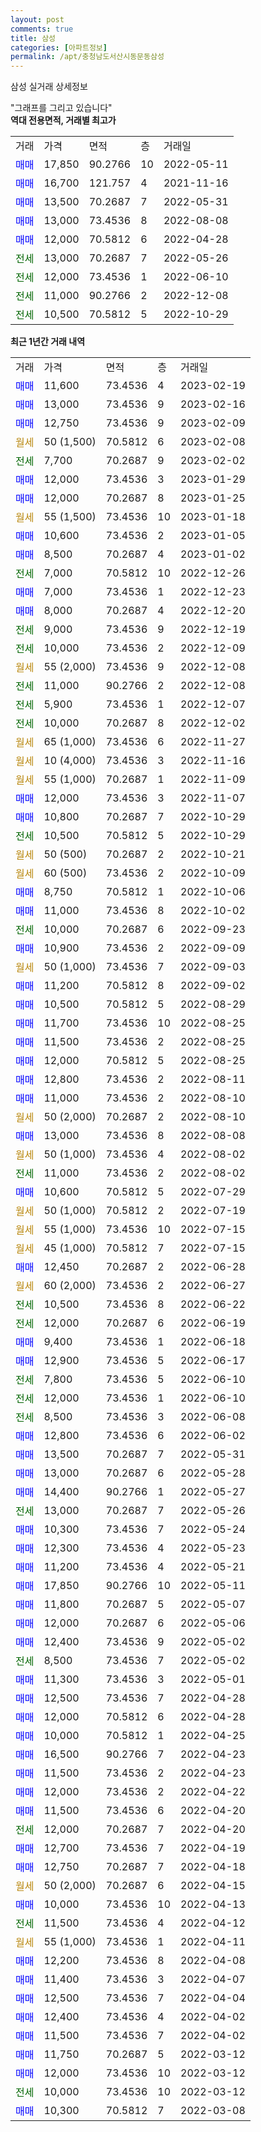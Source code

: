 ```yaml
---
layout: post
comments: true
title: 삼성
categories: [아파트정보]
permalink: /apt/충청남도서산시동문동삼성
---
```


삼성 실거래 상세정보

<script type="text/javascript">
  google.charts.load('current', {'packages':['line', 'corechart']});
  google.charts.setOnLoadCallback(drawChart);

  function drawChart() {
    var data = new google.visualization.DataTable();
    data.addColumn('date', '거래일');
    data.addColumn('number', "매매");
    data.addColumn('number', "전세");
    data.addColumn('number', "전매");

    data.addRows([[new Date(Date.parse("2023-02-19")), 11600, null, null], [new Date(Date.parse("2023-02-16")), 13000, null, null], [new Date(Date.parse("2023-02-09")), 12750, null, null], [new Date(Date.parse("2023-02-08")), null, null, null], [new Date(Date.parse("2023-02-02")), null, 7700, null], [new Date(Date.parse("2023-01-29")), 12000, null, null], [new Date(Date.parse("2023-01-25")), 12000, null, null], [new Date(Date.parse("2023-01-18")), null, null, null], [new Date(Date.parse("2023-01-05")), 10600, null, null], [new Date(Date.parse("2023-01-02")), 8500, null, null], [new Date(Date.parse("2022-12-26")), null, 7000, null], [new Date(Date.parse("2022-12-23")), 7000, null, null], [new Date(Date.parse("2022-12-20")), 8000, null, null], [new Date(Date.parse("2022-12-19")), null, 9000, null], [new Date(Date.parse("2022-12-09")), null, 10000, null], [new Date(Date.parse("2022-12-08")), null, null, null], [new Date(Date.parse("2022-12-08")), null, 11000, null], [new Date(Date.parse("2022-12-07")), null, 5900, null], [new Date(Date.parse("2022-12-02")), null, 10000, null], [new Date(Date.parse("2022-11-27")), null, null, null], [new Date(Date.parse("2022-11-16")), null, null, null], [new Date(Date.parse("2022-11-09")), null, null, null], [new Date(Date.parse("2022-11-07")), 12000, null, null], [new Date(Date.parse("2022-10-29")), 10800, null, null], [new Date(Date.parse("2022-10-29")), null, 10500, null], [new Date(Date.parse("2022-10-21")), null, null, null], [new Date(Date.parse("2022-10-09")), null, null, null], [new Date(Date.parse("2022-10-06")), 8750, null, null], [new Date(Date.parse("2022-10-02")), 11000, null, null], [new Date(Date.parse("2022-09-23")), null, 10000, null], [new Date(Date.parse("2022-09-09")), 10900, null, null], [new Date(Date.parse("2022-09-03")), null, null, null], [new Date(Date.parse("2022-09-02")), 11200, null, null], [new Date(Date.parse("2022-08-29")), 10500, null, null], [new Date(Date.parse("2022-08-25")), 11700, null, null], [new Date(Date.parse("2022-08-25")), 11500, null, null], [new Date(Date.parse("2022-08-25")), 12000, null, null], [new Date(Date.parse("2022-08-11")), 12800, null, null], [new Date(Date.parse("2022-08-10")), 11000, null, null], [new Date(Date.parse("2022-08-10")), null, null, null], [new Date(Date.parse("2022-08-08")), 13000, null, null], [new Date(Date.parse("2022-08-02")), null, null, null], [new Date(Date.parse("2022-08-02")), null, 11000, null], [new Date(Date.parse("2022-07-29")), 10600, null, null], [new Date(Date.parse("2022-07-19")), null, null, null], [new Date(Date.parse("2022-07-15")), null, null, null], [new Date(Date.parse("2022-07-15")), null, null, null], [new Date(Date.parse("2022-06-28")), 12450, null, null], [new Date(Date.parse("2022-06-27")), null, null, null], [new Date(Date.parse("2022-06-22")), null, 10500, null], [new Date(Date.parse("2022-06-19")), null, 12000, null], [new Date(Date.parse("2022-06-18")), 9400, null, null], [new Date(Date.parse("2022-06-17")), 12900, null, null], [new Date(Date.parse("2022-06-10")), null, 7800, null], [new Date(Date.parse("2022-06-10")), null, 12000, null], [new Date(Date.parse("2022-06-08")), null, 8500, null], [new Date(Date.parse("2022-06-02")), 12800, null, null], [new Date(Date.parse("2022-05-31")), 13500, null, null], [new Date(Date.parse("2022-05-28")), 13000, null, null], [new Date(Date.parse("2022-05-27")), 14400, null, null], [new Date(Date.parse("2022-05-26")), null, 13000, null], [new Date(Date.parse("2022-05-24")), 10300, null, null], [new Date(Date.parse("2022-05-23")), 12300, null, null], [new Date(Date.parse("2022-05-21")), 11200, null, null], [new Date(Date.parse("2022-05-11")), 17850, null, null], [new Date(Date.parse("2022-05-07")), 11800, null, null], [new Date(Date.parse("2022-05-06")), 12000, null, null], [new Date(Date.parse("2022-05-02")), 12400, null, null], [new Date(Date.parse("2022-05-02")), null, 8500, null], [new Date(Date.parse("2022-05-01")), 11300, null, null], [new Date(Date.parse("2022-04-28")), 12500, null, null], [new Date(Date.parse("2022-04-28")), 12000, null, null], [new Date(Date.parse("2022-04-25")), 10000, null, null], [new Date(Date.parse("2022-04-23")), 16500, null, null], [new Date(Date.parse("2022-04-23")), 11500, null, null], [new Date(Date.parse("2022-04-22")), 12000, null, null], [new Date(Date.parse("2022-04-20")), 11500, null, null], [new Date(Date.parse("2022-04-20")), null, 12000, null], [new Date(Date.parse("2022-04-19")), 12700, null, null], [new Date(Date.parse("2022-04-18")), 12750, null, null], [new Date(Date.parse("2022-04-15")), null, null, null], [new Date(Date.parse("2022-04-13")), 10000, null, null], [new Date(Date.parse("2022-04-12")), null, 11500, null], [new Date(Date.parse("2022-04-11")), null, null, null], [new Date(Date.parse("2022-04-08")), 12200, null, null], [new Date(Date.parse("2022-04-07")), 11400, null, null], [new Date(Date.parse("2022-04-04")), 12500, null, null], [new Date(Date.parse("2022-04-02")), 12400, null, null], [new Date(Date.parse("2022-04-02")), 11500, null, null], [new Date(Date.parse("2022-03-12")), 11750, null, null], [new Date(Date.parse("2022-03-12")), 12000, null, null], [new Date(Date.parse("2022-03-12")), null, 10000, null], [new Date(Date.parse("2022-03-08")), 10300, null, null]]);

    var options = {
      hAxis: {
        format: 'yyyy/MM/dd'
      },    
      lineWidth: 0,
      pointsVisible: true,    
      title: '최근 1년간 유형별 실거래가 분포',
      legend: { position: 'bottom' }
    };

    var formatter = new google.visualization.NumberFormat({pattern:'###,###'} );
    formatter.format(data, 1);
    formatter.format(data, 2);
    
    setTimeout(function() {
        var chart = new google.visualization.LineChart(document.getElementById('columnchart_material'));
        chart.draw(data, (options));
        document.getElementById('loading').style.display = 'none';
    }, 200);
  }
</script>


<div id="loading" style="z-index:20; display: block; margin-left: 0px">"그래프를 그리고 있습니다"</div>
<div id="columnchart_material" style="width: 95%; margin-left: 0px; display: block"></div>
<!-- contents start -->
<b>역대 전용면적, 거래별 최고가</b>
<table class="sortable">
    <tr>
      <td>거래</td>
      <td>가격</td>
      <td>면적</td>
      <td>층</td>
      <td>거래일</td>
    </tr>
        <tr>
          <td><a style="color: blue">매매</a></td>
          <td>17,850</td>
          <td>90.2766</td>
          <td>10</td>
          <td>2022-05-11</td>
        </tr>            <tr>
          <td><a style="color: blue">매매</a></td>
          <td>16,700</td>
          <td>121.757</td>
          <td>4</td>
          <td>2021-11-16</td>
        </tr>            <tr>
          <td><a style="color: blue">매매</a></td>
          <td>13,500</td>
          <td>70.2687</td>
          <td>7</td>
          <td>2022-05-31</td>
        </tr>            <tr>
          <td><a style="color: blue">매매</a></td>
          <td>13,000</td>
          <td>73.4536</td>
          <td>8</td>
          <td>2022-08-08</td>
        </tr>            <tr>
          <td><a style="color: blue">매매</a></td>
          <td>12,000</td>
          <td>70.5812</td>
          <td>6</td>
          <td>2022-04-28</td>
        </tr>        
        <tr>
              <td><a style="color: darkgreen">전세</a></td>
              <td>13,000</td>
              <td>70.2687</td>
              <td>7</td>
              <td>2022-05-26</td>
            </tr>            <tr>
              <td><a style="color: darkgreen">전세</a></td>
              <td>12,000</td>
              <td>73.4536</td>
              <td>1</td>
              <td>2022-06-10</td>
            </tr>            <tr>
              <td><a style="color: darkgreen">전세</a></td>
              <td>11,000</td>
              <td>90.2766</td>
              <td>2</td>
              <td>2022-12-08</td>
            </tr>            <tr>
              <td><a style="color: darkgreen">전세</a></td>
              <td>10,500</td>
              <td>70.5812</td>
              <td>5</td>
              <td>2022-10-29</td>
            </tr>        
    
</table>

<b>최근 1년간 거래 내역</b>

<table class="sortable">
    <tr>
      <td>거래</td>
      <td>가격</td>
      <td>면적</td>
      <td>층</td>
      <td>거래일</td>
    </tr>
    <tr>
      <td><a style="color: blue">매매</a></td>
      <td>11,600</td>
      <td>73.4536</td>
      <td>4</td>
      <td>2023-02-19</td>
    </tr>          <tr>
      <td><a style="color: blue">매매</a></td>
      <td>13,000</td>
      <td>73.4536</td>
      <td>9</td>
      <td>2023-02-16</td>
    </tr>          <tr>
      <td><a style="color: blue">매매</a></td>
      <td>12,750</td>
      <td>73.4536</td>
      <td>9</td>
      <td>2023-02-09</td>
    </tr>          <tr>
      <td><a style="color: darkgoldenrod">월세</a></td>
      <td>50 (1,500)</td>
      <td>70.5812</td>
      <td>6</td>
      <td>2023-02-08</td>
    </tr>          <tr>
      <td><a style="color: darkgreen">전세</a></td>
      <td>7,700</td>
      <td>70.2687</td>
      <td>9</td>
      <td>2023-02-02</td>
    </tr>          <tr>
      <td><a style="color: blue">매매</a></td>
      <td>12,000</td>
      <td>73.4536</td>
      <td>3</td>
      <td>2023-01-29</td>
    </tr>          <tr>
      <td><a style="color: blue">매매</a></td>
      <td>12,000</td>
      <td>70.2687</td>
      <td>8</td>
      <td>2023-01-25</td>
    </tr>          <tr>
      <td><a style="color: darkgoldenrod">월세</a></td>
      <td>55 (1,500)</td>
      <td>73.4536</td>
      <td>10</td>
      <td>2023-01-18</td>
    </tr>          <tr>
      <td><a style="color: blue">매매</a></td>
      <td>10,600</td>
      <td>73.4536</td>
      <td>2</td>
      <td>2023-01-05</td>
    </tr>          <tr>
      <td><a style="color: blue">매매</a></td>
      <td>8,500</td>
      <td>70.2687</td>
      <td>4</td>
      <td>2023-01-02</td>
    </tr>          <tr>
      <td><a style="color: darkgreen">전세</a></td>
      <td>7,000</td>
      <td>70.5812</td>
      <td>10</td>
      <td>2022-12-26</td>
    </tr>          <tr>
      <td><a style="color: blue">매매</a></td>
      <td>7,000</td>
      <td>73.4536</td>
      <td>1</td>
      <td>2022-12-23</td>
    </tr>          <tr>
      <td><a style="color: blue">매매</a></td>
      <td>8,000</td>
      <td>70.2687</td>
      <td>4</td>
      <td>2022-12-20</td>
    </tr>          <tr>
      <td><a style="color: darkgreen">전세</a></td>
      <td>9,000</td>
      <td>73.4536</td>
      <td>9</td>
      <td>2022-12-19</td>
    </tr>          <tr>
      <td><a style="color: darkgreen">전세</a></td>
      <td>10,000</td>
      <td>73.4536</td>
      <td>2</td>
      <td>2022-12-09</td>
    </tr>          <tr>
      <td><a style="color: darkgoldenrod">월세</a></td>
      <td>55 (2,000)</td>
      <td>73.4536</td>
      <td>9</td>
      <td>2022-12-08</td>
    </tr>          <tr>
      <td><a style="color: darkgreen">전세</a></td>
      <td>11,000</td>
      <td>90.2766</td>
      <td>2</td>
      <td>2022-12-08</td>
    </tr>          <tr>
      <td><a style="color: darkgreen">전세</a></td>
      <td>5,900</td>
      <td>73.4536</td>
      <td>1</td>
      <td>2022-12-07</td>
    </tr>          <tr>
      <td><a style="color: darkgreen">전세</a></td>
      <td>10,000</td>
      <td>70.2687</td>
      <td>8</td>
      <td>2022-12-02</td>
    </tr>          <tr>
      <td><a style="color: darkgoldenrod">월세</a></td>
      <td>65 (1,000)</td>
      <td>73.4536</td>
      <td>6</td>
      <td>2022-11-27</td>
    </tr>          <tr>
      <td><a style="color: darkgoldenrod">월세</a></td>
      <td>10 (4,000)</td>
      <td>73.4536</td>
      <td>3</td>
      <td>2022-11-16</td>
    </tr>          <tr>
      <td><a style="color: darkgoldenrod">월세</a></td>
      <td>55 (1,000)</td>
      <td>70.2687</td>
      <td>1</td>
      <td>2022-11-09</td>
    </tr>          <tr>
      <td><a style="color: blue">매매</a></td>
      <td>12,000</td>
      <td>73.4536</td>
      <td>3</td>
      <td>2022-11-07</td>
    </tr>          <tr>
      <td><a style="color: blue">매매</a></td>
      <td>10,800</td>
      <td>70.2687</td>
      <td>7</td>
      <td>2022-10-29</td>
    </tr>          <tr>
      <td><a style="color: darkgreen">전세</a></td>
      <td>10,500</td>
      <td>70.5812</td>
      <td>5</td>
      <td>2022-10-29</td>
    </tr>          <tr>
      <td><a style="color: darkgoldenrod">월세</a></td>
      <td>50 (500)</td>
      <td>70.2687</td>
      <td>2</td>
      <td>2022-10-21</td>
    </tr>          <tr>
      <td><a style="color: darkgoldenrod">월세</a></td>
      <td>60 (500)</td>
      <td>73.4536</td>
      <td>2</td>
      <td>2022-10-09</td>
    </tr>          <tr>
      <td><a style="color: blue">매매</a></td>
      <td>8,750</td>
      <td>70.5812</td>
      <td>1</td>
      <td>2022-10-06</td>
    </tr>          <tr>
      <td><a style="color: blue">매매</a></td>
      <td>11,000</td>
      <td>73.4536</td>
      <td>8</td>
      <td>2022-10-02</td>
    </tr>          <tr>
      <td><a style="color: darkgreen">전세</a></td>
      <td>10,000</td>
      <td>70.2687</td>
      <td>6</td>
      <td>2022-09-23</td>
    </tr>          <tr>
      <td><a style="color: blue">매매</a></td>
      <td>10,900</td>
      <td>73.4536</td>
      <td>2</td>
      <td>2022-09-09</td>
    </tr>          <tr>
      <td><a style="color: darkgoldenrod">월세</a></td>
      <td>50 (1,000)</td>
      <td>73.4536</td>
      <td>7</td>
      <td>2022-09-03</td>
    </tr>          <tr>
      <td><a style="color: blue">매매</a></td>
      <td>11,200</td>
      <td>70.5812</td>
      <td>8</td>
      <td>2022-09-02</td>
    </tr>          <tr>
      <td><a style="color: blue">매매</a></td>
      <td>10,500</td>
      <td>70.5812</td>
      <td>5</td>
      <td>2022-08-29</td>
    </tr>          <tr>
      <td><a style="color: blue">매매</a></td>
      <td>11,700</td>
      <td>73.4536</td>
      <td>10</td>
      <td>2022-08-25</td>
    </tr>          <tr>
      <td><a style="color: blue">매매</a></td>
      <td>11,500</td>
      <td>73.4536</td>
      <td>2</td>
      <td>2022-08-25</td>
    </tr>          <tr>
      <td><a style="color: blue">매매</a></td>
      <td>12,000</td>
      <td>70.5812</td>
      <td>5</td>
      <td>2022-08-25</td>
    </tr>          <tr>
      <td><a style="color: blue">매매</a></td>
      <td>12,800</td>
      <td>73.4536</td>
      <td>2</td>
      <td>2022-08-11</td>
    </tr>          <tr>
      <td><a style="color: blue">매매</a></td>
      <td>11,000</td>
      <td>73.4536</td>
      <td>2</td>
      <td>2022-08-10</td>
    </tr>          <tr>
      <td><a style="color: darkgoldenrod">월세</a></td>
      <td>50 (2,000)</td>
      <td>70.2687</td>
      <td>2</td>
      <td>2022-08-10</td>
    </tr>          <tr>
      <td><a style="color: blue">매매</a></td>
      <td>13,000</td>
      <td>73.4536</td>
      <td>8</td>
      <td>2022-08-08</td>
    </tr>          <tr>
      <td><a style="color: darkgoldenrod">월세</a></td>
      <td>50 (1,000)</td>
      <td>73.4536</td>
      <td>4</td>
      <td>2022-08-02</td>
    </tr>          <tr>
      <td><a style="color: darkgreen">전세</a></td>
      <td>11,000</td>
      <td>73.4536</td>
      <td>2</td>
      <td>2022-08-02</td>
    </tr>          <tr>
      <td><a style="color: blue">매매</a></td>
      <td>10,600</td>
      <td>70.5812</td>
      <td>5</td>
      <td>2022-07-29</td>
    </tr>          <tr>
      <td><a style="color: darkgoldenrod">월세</a></td>
      <td>50 (1,000)</td>
      <td>70.5812</td>
      <td>2</td>
      <td>2022-07-19</td>
    </tr>          <tr>
      <td><a style="color: darkgoldenrod">월세</a></td>
      <td>55 (1,000)</td>
      <td>73.4536</td>
      <td>10</td>
      <td>2022-07-15</td>
    </tr>          <tr>
      <td><a style="color: darkgoldenrod">월세</a></td>
      <td>45 (1,000)</td>
      <td>70.5812</td>
      <td>7</td>
      <td>2022-07-15</td>
    </tr>          <tr>
      <td><a style="color: blue">매매</a></td>
      <td>12,450</td>
      <td>70.2687</td>
      <td>2</td>
      <td>2022-06-28</td>
    </tr>          <tr>
      <td><a style="color: darkgoldenrod">월세</a></td>
      <td>60 (2,000)</td>
      <td>73.4536</td>
      <td>2</td>
      <td>2022-06-27</td>
    </tr>          <tr>
      <td><a style="color: darkgreen">전세</a></td>
      <td>10,500</td>
      <td>73.4536</td>
      <td>8</td>
      <td>2022-06-22</td>
    </tr>          <tr>
      <td><a style="color: darkgreen">전세</a></td>
      <td>12,000</td>
      <td>70.2687</td>
      <td>6</td>
      <td>2022-06-19</td>
    </tr>          <tr>
      <td><a style="color: blue">매매</a></td>
      <td>9,400</td>
      <td>73.4536</td>
      <td>1</td>
      <td>2022-06-18</td>
    </tr>          <tr>
      <td><a style="color: blue">매매</a></td>
      <td>12,900</td>
      <td>73.4536</td>
      <td>5</td>
      <td>2022-06-17</td>
    </tr>          <tr>
      <td><a style="color: darkgreen">전세</a></td>
      <td>7,800</td>
      <td>73.4536</td>
      <td>5</td>
      <td>2022-06-10</td>
    </tr>          <tr>
      <td><a style="color: darkgreen">전세</a></td>
      <td>12,000</td>
      <td>73.4536</td>
      <td>1</td>
      <td>2022-06-10</td>
    </tr>          <tr>
      <td><a style="color: darkgreen">전세</a></td>
      <td>8,500</td>
      <td>73.4536</td>
      <td>3</td>
      <td>2022-06-08</td>
    </tr>          <tr>
      <td><a style="color: blue">매매</a></td>
      <td>12,800</td>
      <td>73.4536</td>
      <td>6</td>
      <td>2022-06-02</td>
    </tr>          <tr>
      <td><a style="color: blue">매매</a></td>
      <td>13,500</td>
      <td>70.2687</td>
      <td>7</td>
      <td>2022-05-31</td>
    </tr>          <tr>
      <td><a style="color: blue">매매</a></td>
      <td>13,000</td>
      <td>70.2687</td>
      <td>6</td>
      <td>2022-05-28</td>
    </tr>          <tr>
      <td><a style="color: blue">매매</a></td>
      <td>14,400</td>
      <td>90.2766</td>
      <td>1</td>
      <td>2022-05-27</td>
    </tr>          <tr>
      <td><a style="color: darkgreen">전세</a></td>
      <td>13,000</td>
      <td>70.2687</td>
      <td>7</td>
      <td>2022-05-26</td>
    </tr>          <tr>
      <td><a style="color: blue">매매</a></td>
      <td>10,300</td>
      <td>73.4536</td>
      <td>7</td>
      <td>2022-05-24</td>
    </tr>          <tr>
      <td><a style="color: blue">매매</a></td>
      <td>12,300</td>
      <td>73.4536</td>
      <td>4</td>
      <td>2022-05-23</td>
    </tr>          <tr>
      <td><a style="color: blue">매매</a></td>
      <td>11,200</td>
      <td>73.4536</td>
      <td>4</td>
      <td>2022-05-21</td>
    </tr>          <tr>
      <td><a style="color: blue">매매</a></td>
      <td>17,850</td>
      <td>90.2766</td>
      <td>10</td>
      <td>2022-05-11</td>
    </tr>          <tr>
      <td><a style="color: blue">매매</a></td>
      <td>11,800</td>
      <td>70.2687</td>
      <td>5</td>
      <td>2022-05-07</td>
    </tr>          <tr>
      <td><a style="color: blue">매매</a></td>
      <td>12,000</td>
      <td>70.2687</td>
      <td>6</td>
      <td>2022-05-06</td>
    </tr>          <tr>
      <td><a style="color: blue">매매</a></td>
      <td>12,400</td>
      <td>73.4536</td>
      <td>9</td>
      <td>2022-05-02</td>
    </tr>          <tr>
      <td><a style="color: darkgreen">전세</a></td>
      <td>8,500</td>
      <td>73.4536</td>
      <td>7</td>
      <td>2022-05-02</td>
    </tr>          <tr>
      <td><a style="color: blue">매매</a></td>
      <td>11,300</td>
      <td>73.4536</td>
      <td>3</td>
      <td>2022-05-01</td>
    </tr>          <tr>
      <td><a style="color: blue">매매</a></td>
      <td>12,500</td>
      <td>73.4536</td>
      <td>7</td>
      <td>2022-04-28</td>
    </tr>          <tr>
      <td><a style="color: blue">매매</a></td>
      <td>12,000</td>
      <td>70.5812</td>
      <td>6</td>
      <td>2022-04-28</td>
    </tr>          <tr>
      <td><a style="color: blue">매매</a></td>
      <td>10,000</td>
      <td>70.5812</td>
      <td>1</td>
      <td>2022-04-25</td>
    </tr>          <tr>
      <td><a style="color: blue">매매</a></td>
      <td>16,500</td>
      <td>90.2766</td>
      <td>7</td>
      <td>2022-04-23</td>
    </tr>          <tr>
      <td><a style="color: blue">매매</a></td>
      <td>11,500</td>
      <td>73.4536</td>
      <td>2</td>
      <td>2022-04-23</td>
    </tr>          <tr>
      <td><a style="color: blue">매매</a></td>
      <td>12,000</td>
      <td>73.4536</td>
      <td>2</td>
      <td>2022-04-22</td>
    </tr>          <tr>
      <td><a style="color: blue">매매</a></td>
      <td>11,500</td>
      <td>73.4536</td>
      <td>6</td>
      <td>2022-04-20</td>
    </tr>          <tr>
      <td><a style="color: darkgreen">전세</a></td>
      <td>12,000</td>
      <td>70.2687</td>
      <td>7</td>
      <td>2022-04-20</td>
    </tr>          <tr>
      <td><a style="color: blue">매매</a></td>
      <td>12,700</td>
      <td>73.4536</td>
      <td>7</td>
      <td>2022-04-19</td>
    </tr>          <tr>
      <td><a style="color: blue">매매</a></td>
      <td>12,750</td>
      <td>70.2687</td>
      <td>7</td>
      <td>2022-04-18</td>
    </tr>          <tr>
      <td><a style="color: darkgoldenrod">월세</a></td>
      <td>50 (2,000)</td>
      <td>70.2687</td>
      <td>6</td>
      <td>2022-04-15</td>
    </tr>          <tr>
      <td><a style="color: blue">매매</a></td>
      <td>10,000</td>
      <td>73.4536</td>
      <td>10</td>
      <td>2022-04-13</td>
    </tr>          <tr>
      <td><a style="color: darkgreen">전세</a></td>
      <td>11,500</td>
      <td>73.4536</td>
      <td>4</td>
      <td>2022-04-12</td>
    </tr>          <tr>
      <td><a style="color: darkgoldenrod">월세</a></td>
      <td>55 (1,000)</td>
      <td>73.4536</td>
      <td>1</td>
      <td>2022-04-11</td>
    </tr>          <tr>
      <td><a style="color: blue">매매</a></td>
      <td>12,200</td>
      <td>73.4536</td>
      <td>8</td>
      <td>2022-04-08</td>
    </tr>          <tr>
      <td><a style="color: blue">매매</a></td>
      <td>11,400</td>
      <td>73.4536</td>
      <td>3</td>
      <td>2022-04-07</td>
    </tr>          <tr>
      <td><a style="color: blue">매매</a></td>
      <td>12,500</td>
      <td>73.4536</td>
      <td>7</td>
      <td>2022-04-04</td>
    </tr>          <tr>
      <td><a style="color: blue">매매</a></td>
      <td>12,400</td>
      <td>73.4536</td>
      <td>4</td>
      <td>2022-04-02</td>
    </tr>          <tr>
      <td><a style="color: blue">매매</a></td>
      <td>11,500</td>
      <td>73.4536</td>
      <td>7</td>
      <td>2022-04-02</td>
    </tr>          <tr>
      <td><a style="color: blue">매매</a></td>
      <td>11,750</td>
      <td>70.2687</td>
      <td>5</td>
      <td>2022-03-12</td>
    </tr>          <tr>
      <td><a style="color: blue">매매</a></td>
      <td>12,000</td>
      <td>73.4536</td>
      <td>10</td>
      <td>2022-03-12</td>
    </tr>          <tr>
      <td><a style="color: darkgreen">전세</a></td>
      <td>10,000</td>
      <td>73.4536</td>
      <td>10</td>
      <td>2022-03-12</td>
    </tr>          <tr>
      <td><a style="color: blue">매매</a></td>
      <td>10,300</td>
      <td>70.5812</td>
      <td>7</td>
      <td>2022-03-08</td>
    </tr>      </table>
<!-- contents end -->    

